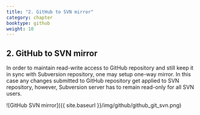 ```yaml
---
title: "2. GitHub to SVN mirror"
category: chapter
booktype: github
weight: 10
---
```


## 2. GitHub to  SVN mirror

In order to maintain read-write access to GitHub repository and still keep it in sync with Subversion repository, one may setup one-way mirror. In this case any changes submitted to GitHub repository get applied to SVN repository, however, Subversion server has to remain read-only for all SVN users.

![GitHub SVN mirror]({{ site.baseurl }}/img/github/github_git_svn.png)